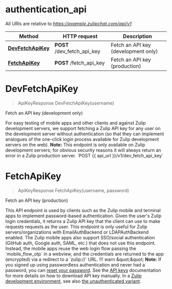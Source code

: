 # authentication_api

All URIs are relative to *https://example.zulipchat.com/api/v1*

Method | HTTP request | Description
------------- | ------------- | -------------
[**DevFetchApiKey**](authentication_api.md#DevFetchApiKey) | **POST** /dev_fetch_api_key | Fetch an API key (development only)
[**FetchApiKey**](authentication_api.md#FetchApiKey) | **POST** /fetch_api_key | Fetch an API key (production)


<a name="DevFetchApiKey"></a>
# **DevFetchApiKey**
> ApiKeyResponse DevFetchApiKey(username)

Fetch an API key (development only)

For easy testing of mobile apps and other clients and against Zulip development servers, we support fetching a Zulip API key for any user on the development server without authentication (so that they can implement analogues of the one-click login process available for Zulip development servers on the web).  **Note:** This endpoint is only available on Zulip development servers; for obvious security reasons it will always return an error in a Zulip production server.  &#x60;POST {{ api_url }}/v1/dev_fetch_api_key&#x60; 
<a name="FetchApiKey"></a>
# **FetchApiKey**
> ApiKeyResponse FetchApiKey(username, password)

Fetch an API key (production)

This API endpoint is used by clients such as the Zulip mobile and terminal apps to implement password-based authentication.  Given the user&#39;s Zulip login credentials, it returns a Zulip API key that the client can use to make requests requests as the user.  This endpoint is only useful for Zulip servers/organizations with EmailAuthBackend or LDAPAuthBackend enabled.  The Zulip mobile apps also support SSO/social authentication (GitHub auth, Google auth, SAML, etc.) that does not use this endpoint.  Instead, the mobile apps reuse the web login flow passing the &#x60;mobile_flow_otp&#x60; in a webview, and the credentials are returned to the app (encrypted) via a redirect to a &#x60;zulip://&#x60; URL.  !!! warn \&quot;\&quot;     **Note:** If you signed up using passwordless authentication and     never had a password, you can [reset your password](/help/change-your-password).      See the [API keys](/api/api-keys) documentation for     more details on how to download API key manually.  In a [Zulip development environment](https://zulip.readthedocs.io/en/latest/development/overview.html), see also [the unauthenticated variant](/api/dev-fetch-api-key). 
